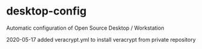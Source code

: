 # desktop-config
Automatic configuration of Open Source Desktop / Workstation

2020-05-17 added veracrypt.yml to install veracrypt from private repository